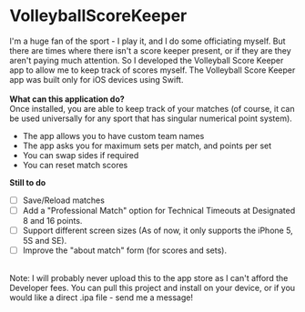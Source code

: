 # VolleyballScoreKeeper
I'm a huge fan of the sport - I play it, and I do some officiating myself. But there are times where there isn't a score keeper present, or if they are they aren't paying much attention. So I developed the Volleyball Score Keeper app to allow me to keep track of scores myself. The Volleyball Score Keeper app was built only for iOS devices using Swift.
<br />
<br />
**What can this application do?**<br />
Once installed, you are able to keep track of your matches (of course, it can be used universally for any sport that has singular numerical point system).
- The app allows you to have custom team names
- The app asks you for maximum sets per match, and points per set
- You can swap sides if required
- You can reset match scores

**Still to do**
- [ ] Save/Reload matches
- [ ] Add a "Professional Match" option for Technical Timeouts at Designated 8 and 16 points.
- [ ] Support different screen sizes (As of now, it only supports the iPhone 5, 5S and SE).
- [ ] Improve the "about match" form (for scores and sets).

<br />
Note: I will probably never upload this to the app store as I can't afford the Developer fees. You can pull this project and install on your device, or if you would like a direct .ipa file - send me a message!
